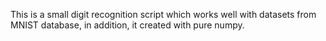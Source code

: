 This is a small digit recognition script which works well with datasets from MNIST database, in addition, it created with pure numpy.
